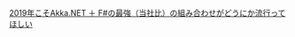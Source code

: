 [2019年こそAkka.NET ＋ F#の最強（当社比）の組み合わせがどうにか流行ってほしい](https://jyuch.hatenablog.com/entry/2019/03/03/221851)
